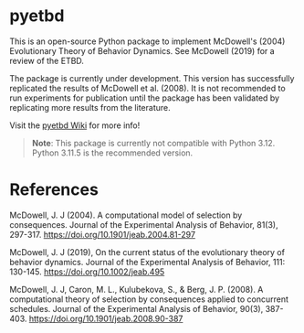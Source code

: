 # pyetbd

This is an open-source Python package to implement McDowell's (2004) Evolutionary Theory of Behavior Dynamics. See McDowell (2019) for a review of the ETBD.

The package is currently under development. This version has successfully replicated the results of McDowell et al. (2008). It is not recommended to run experiments for publication until the package has been validated by replicating more results from the literature.

Visit the [pyetbd Wiki](https://github.com/ryhigg/pyETBD/wiki) for more info!

> **Note**: This package is currently not compatible with Python 3.12. Python 3.11.5 is the recommended version.

# References

McDowell, J. J (2004). A computational model of selection by consequences. Journal of the Experimental Analysis of Behavior, 81(3), 297-317. https://doi.org/10.1901/jeab.2004.81-297

McDowell, J. J (2019), On the current status of the evolutionary theory of behavior dynamics. Journal of the Experimental Analysis of Behavior, 111: 130-145. https://doi.org/10.1002/jeab.495

McDowell, J. J, Caron, M. L., Kulubekova, S., & Berg, J. P. (2008). A computational theory of selection by consequences applied to concurrent schedules. Journal of the Experimental Analysis of Behavior, 90(3), 387-403. https://doi.org/10.1901/jeab.2008.90-387
